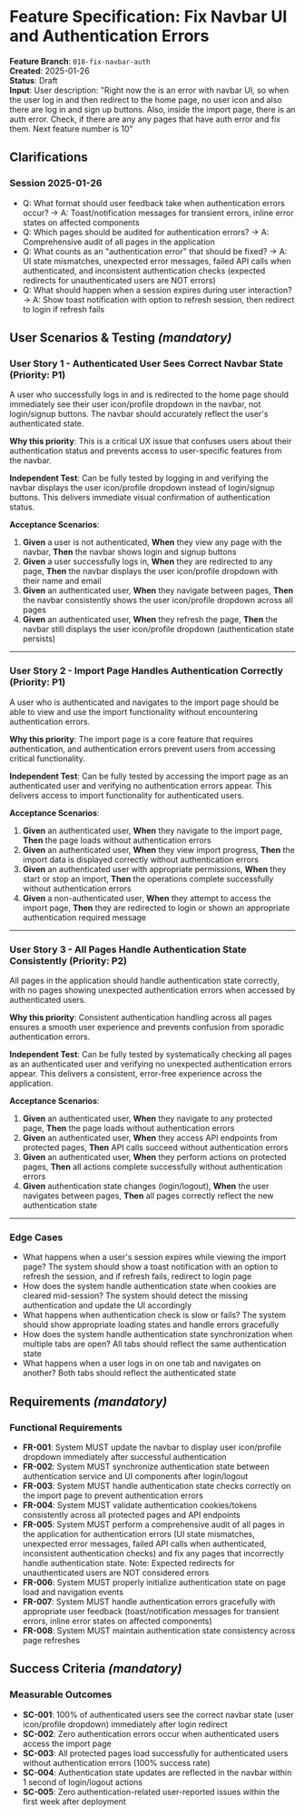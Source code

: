 # Feature Specification: Fix Navbar UI and Authentication Errors

**Feature Branch**: `010-fix-navbar-auth`  
**Created**: 2025-01-26  
**Status**: Draft  
**Input**: User description: "Right now the is an error with navbar UI, so when the user log in and then redirect to the home page, no user icon and also there are log in and sign up buttons. Also, inside the import page, there is an auth error. Check, if there are any any pages that have auth error and fix them. Next feature number is 10"

## Clarifications

### Session 2025-01-26

- Q: What format should user feedback take when authentication errors occur? → A: Toast/notification messages for transient errors, inline error states on affected components
- Q: Which pages should be audited for authentication errors? → A: Comprehensive audit of all pages in the application
- Q: What counts as an "authentication error" that should be fixed? → A: UI state mismatches, unexpected error messages, failed API calls when authenticated, and inconsistent authentication checks (expected redirects for unauthenticated users are NOT errors)
- Q: What should happen when a session expires during user interaction? → A: Show toast notification with option to refresh session, then redirect to login if refresh fails

## User Scenarios & Testing _(mandatory)_

### User Story 1 - Authenticated User Sees Correct Navbar State (Priority: P1)

A user who successfully logs in and is redirected to the home page should immediately see their user icon/profile dropdown in the navbar, not login/signup buttons. The navbar should accurately reflect the user's authenticated state.

**Why this priority**: This is a critical UX issue that confuses users about their authentication status and prevents access to user-specific features from the navbar.

**Independent Test**: Can be fully tested by logging in and verifying the navbar displays the user icon/profile dropdown instead of login/signup buttons. This delivers immediate visual confirmation of authentication status.

**Acceptance Scenarios**:

1. **Given** a user is not authenticated, **When** they view any page with the navbar, **Then** the navbar shows login and signup buttons
2. **Given** a user successfully logs in, **When** they are redirected to any page, **Then** the navbar displays the user icon/profile dropdown with their name and email
3. **Given** an authenticated user, **When** they navigate between pages, **Then** the navbar consistently shows the user icon/profile dropdown across all pages
4. **Given** an authenticated user, **When** they refresh the page, **Then** the navbar still displays the user icon/profile dropdown (authentication state persists)

---

### User Story 2 - Import Page Handles Authentication Correctly (Priority: P1)

A user who is authenticated and navigates to the import page should be able to view and use the import functionality without encountering authentication errors.

**Why this priority**: The import page is a core feature that requires authentication, and authentication errors prevent users from accessing critical functionality.

**Independent Test**: Can be fully tested by accessing the import page as an authenticated user and verifying no authentication errors appear. This delivers access to import functionality for authenticated users.

**Acceptance Scenarios**:

1. **Given** an authenticated user, **When** they navigate to the import page, **Then** the page loads without authentication errors
2. **Given** an authenticated user, **When** they view import progress, **Then** the import data is displayed correctly without authentication errors
3. **Given** an authenticated user with appropriate permissions, **When** they start or stop an import, **Then** the operations complete successfully without authentication errors
4. **Given** a non-authenticated user, **When** they attempt to access the import page, **Then** they are redirected to login or shown an appropriate authentication required message

---

### User Story 3 - All Pages Handle Authentication State Consistently (Priority: P2)

All pages in the application should handle authentication state correctly, with no pages showing unexpected authentication errors when accessed by authenticated users.

**Why this priority**: Consistent authentication handling across all pages ensures a smooth user experience and prevents confusion from sporadic authentication errors.

**Independent Test**: Can be fully tested by systematically checking all pages as an authenticated user and verifying no unexpected authentication errors appear. This delivers a consistent, error-free experience across the application.

**Acceptance Scenarios**:

1. **Given** an authenticated user, **When** they navigate to any protected page, **Then** the page loads without authentication errors
2. **Given** an authenticated user, **When** they access API endpoints from protected pages, **Then** API calls succeed without authentication errors
3. **Given** an authenticated user, **When** they perform actions on protected pages, **Then** all actions complete successfully without authentication errors
4. **Given** authentication state changes (login/logout), **When** the user navigates between pages, **Then** all pages correctly reflect the new authentication state

---

### Edge Cases

- What happens when a user's session expires while viewing the import page? The system should show a toast notification with an option to refresh the session, and if refresh fails, redirect to login page
- How does the system handle authentication state when cookies are cleared mid-session? The system should detect the missing authentication and update the UI accordingly
- What happens when authentication check is slow or fails? The system should show appropriate loading states and handle errors gracefully
- How does the system handle authentication state synchronization when multiple tabs are open? All tabs should reflect the same authentication state
- What happens when a user logs in on one tab and navigates on another? Both tabs should reflect the authenticated state

## Requirements _(mandatory)_

### Functional Requirements

- **FR-001**: System MUST update the navbar to display user icon/profile dropdown immediately after successful authentication
- **FR-002**: System MUST synchronize authentication state between authentication service and UI components after login/logout
- **FR-003**: System MUST handle authentication state checks correctly on the import page to prevent authentication errors
- **FR-004**: System MUST validate authentication cookies/tokens consistently across all protected pages and API endpoints
- **FR-005**: System MUST perform a comprehensive audit of all pages in the application for authentication errors (UI state mismatches, unexpected error messages, failed API calls when authenticated, inconsistent authentication checks) and fix any pages that incorrectly handle authentication state. Note: Expected redirects for unauthenticated users are NOT considered errors
- **FR-006**: System MUST properly initialize authentication state on page load and navigation events
- **FR-007**: System MUST handle authentication errors gracefully with appropriate user feedback (toast/notification messages for transient errors, inline error states on affected components)
- **FR-008**: System MUST maintain authentication state consistency across page refreshes

## Success Criteria _(mandatory)_

### Measurable Outcomes

- **SC-001**: 100% of authenticated users see the correct navbar state (user icon/profile dropdown) immediately after login redirect
- **SC-002**: Zero authentication errors occur when authenticated users access the import page
- **SC-003**: All protected pages load successfully for authenticated users without authentication errors (100% success rate)
- **SC-004**: Authentication state updates are reflected in the navbar within 1 second of login/logout actions
- **SC-005**: Zero authentication-related user-reported issues within the first week after deployment
